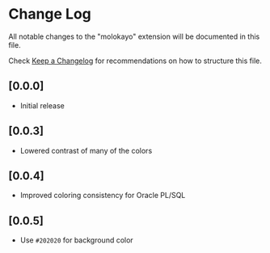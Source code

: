 # Change Log

All notable changes to the "molokayo" extension will be documented in this file.

Check [Keep a Changelog](http://keepachangelog.com/) for recommendations on how to structure this file.

## [0.0.0]

- Initial release

## [0.0.3]

- Lowered contrast of many of the colors

## [0.0.4]

- Improved coloring consistency for Oracle PL/SQL

## [0.0.5]

- Use `#202020` for background color
